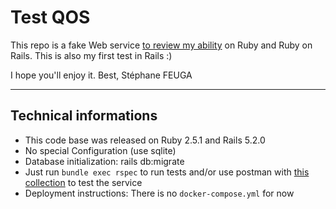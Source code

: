 # Test QOS


This repo is a fake Web service [to review my ability](https://gist.github.com/alchimere/e41f714a45e12fd9fee522be88ebb05f) on Ruby and Ruby on Rails.
This is also my first test in Rails :)

I hope you'll enjoy it.
Best, Stéphane FEUGA

------------

## Technical informations

* This code base was released on Ruby 2.5.1 and Rails 5.2.0
* No special Configuration (use sqlite)
* Database initialization: rails db:migrate
* Just run `bundle exec rspec` to run tests and/or use postman with [this collection](https://gist.github.com/sfeuga/dfd45dc811165cfc58dd6b5eb78ca99b) to test the service
* Deployment instructions: There is no `docker-compose.yml` for now
